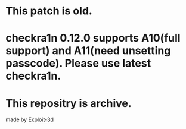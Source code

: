 # This patch is old.

# checkra1n 0.12.0 supports A10(full support) and A11(need unsetting passcode). Please use latest checkra1n.

# This repositry is archive.

made by [Exploit-3d](https://twitter.com/exploit3dguy)
